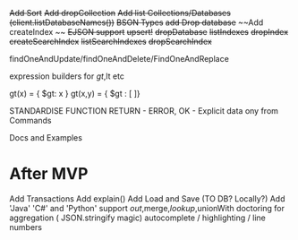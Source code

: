 
~~Add Sort~~
~~Add dropCollection~~
~~Add list Collections/Databases (client.listDatabaseNames())~~
~~BSON Types~~
~~add Drop database~~
~~Add createIndex ~~
~~EJSON support~~
~~upsert!~~
~~dropDatabase~~
~~listIndexes~~
~~dropIndex~~
~~createSearchIndex~~
~~listSearchIndexes~~
~~dropSearchIndex~~

findOneAndUpdate/findOneAndDelete/FindOneAndReplace

expression builders for $gt,$lt etc

gt(x) = { $gt: x }
gt(x,y) = { $gt : [ ]}

STANDARDISE FUNCTION RETURN - ERROR, OK - Explicit data ony from Commands

Docs and Examples

After MVP
=====

Add Transactions
Add explain()
Add Load and Save (TO DB? Locally?)
Add 'Java' 'C#' and 'Python' support
$out,$merge,$lookup,$unionWith doctoring for aggregation ( JSON.stringify magic)
autocomplete / highlighting / line numbers
